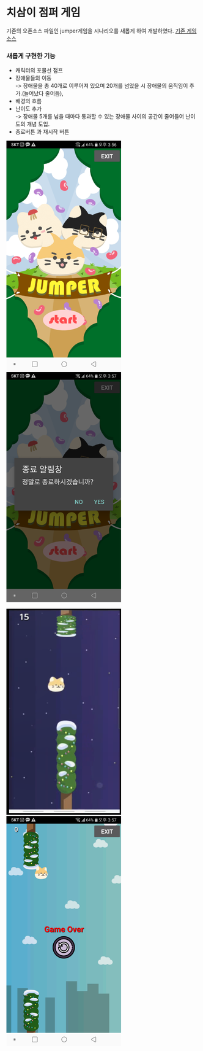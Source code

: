 # 치삼이 점퍼 게임

기존의 오픈소스 파일인 jumper게임을 시나리오를 새롭게 하여 개발하였다.
[기존 게임 소스](https://github.com/anji314/jumper) 

### 새롭게 구현한 기능

- 캐릭터의 포물선 점프 
- 장애물들의 이동     
    -> 장애물을 총 40개로 이루어져 있으며 20개를 넘었을 시 장애물의 움직임이 추가.(늘어났다 줄어듬), 
- 배경의 흐름
- 난이도 추가   
    -> 장애물 5개를 넘을 때마다 통과할 수 있는 장애물 사이의 공간이 줄어들어 난이도의 개념 도입.
- 종로버튼 과 재시작 버튼

<p>
 <img src="start.png" width="300"/>
 <img src="exit.png" width="300"/></P>
 <p>
 <img src="play.png" width="300"/>
 <img src="over.png" width="300"/></p>
